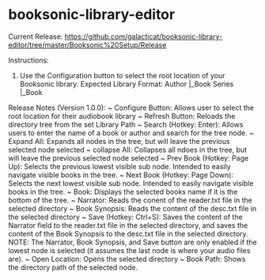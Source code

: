 # booksonic-library-editor

Current Release:
https://github.com/galacticat/booksonic-library-editor/tree/master/Booksonic%20Setup/Release

Instructions:
1. Use the Configuration button to select the root location of your Booksonic library.
    Expected Library Format:
    Author
    |_Book Series
      |_Book

Release Notes (Version 1.0.0):
~ Configure Button: Allows user to select the root location for their audiobook library
~ Refresh Button: Reloads the directory tree from the set Library Path
~ Search (Hotkey: Enter): Allows users to enter the name of a book or author and search for the tree node.
~ Expand All: Expands all nodes in the tree, but will leave the previous selected node selected
~ collapse All: Collapses all ndoes in the tree, but will leave the previous selected node selected
~ Prev Book (Hotkey: Page Up): Selects the previous lowest visible sub node. Intended to easily navigate visible books in the tree.
~ Next Book (Hotkey: Page Down): Selects the next lowest visible sub node. Intended to easily navigate visible books in the tree.
~ Book: Displays the selected books name if it is the bottom of the tree.
~ Narrator: Reads the conent of the reader.txt file in the selected directory
~ Book Synopsis: Reads the content of the desc.txt file in the selected directory
~ Save (Hotkey: Ctrl+S): Saves the content of the Narrator field to the reader.txt file in the selected directory, and saves the content of the Book Synopsis to the desc.txt file in the selected directory.
NOTE: The Narrator, Book Synopsis, and Save button are only enabled if the lowest node is selected (it assumes the last node is where your audio files are).
~ Open Location: Opens the selected directory
~ Book Path: Shows the directory path of the selected node.
